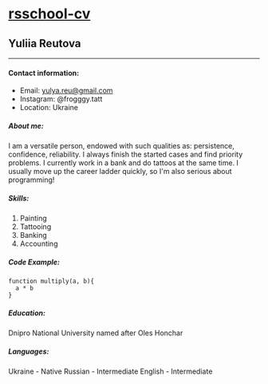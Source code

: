 # [rsschool-cv](https://github.com/MeYulya)
## Yuliia Reutova

--------
#### Contact information:
* Email: yulya.reu@gmail.com
* Instagram: @frogggy.tatt
* Location: Ukraine
##### About me:
I am a versatile person, endowed with such qualities as: persistence, confidence, reliability. I always finish the started cases and find priority problems. I currently work in a bank and do tattoos at the same time. I usually move up the career ladder quickly, so I'm also serious about programming!
##### Skills:
1. Painting
1. Tattooing
1. Banking
1. Accounting
##### Code Example:
``` 
function multiply(a, b){
  a * b
} 
```

##### Education:
Dnipro National University named after Oles Honchar
##### Languages:
Ukraine - Native
Russian - Intermediate
English - Intermediate



